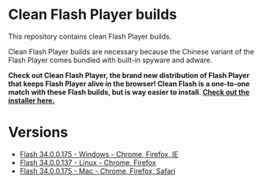 # Clean Flash Player builds

This repository contains clean Flash Player builds.

Clean Flash Player builds are necessary because the Chinese variant of the Flash Player comes bundled with built-in spyware and adware.

**Check out Clean Flash Player, the brand new distribution of Flash Player that keeps Flash Player alive in the browser! Clean Flash is a one-to-one match with these Flash builds, but is way easier to install. [Check out the installer here.](https://github.com/CleanFlash/installer)**

# Versions

- [Flash 34.0.0.175 - Windows - Chrome, Firefox, IE](https://github.com/darktohka/clean-flash-builds/releases/tag/v1.11)
- [Flash 34.0.0.137 - Linux - Chrome, Firefox](https://github.com/darktohka/clean-flash-builds/releases/tag/v1.7)
- [Flash 34.0.0.175 - Mac - Chrome, Firefox, Safari](https://github.com/darktohka/clean-flash-builds/releases/tag/v1.12)
